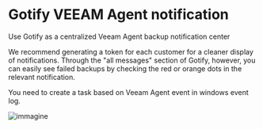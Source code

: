 # Gotify VEEAM Agent notification
Use Gotify as a centralized Veeam Agent backup notification center

We recommend generating a token for each customer for a cleaner display of notifications.
Through the "all messages" section of Gotify, however, you can easily see failed backups by checking the red or orange dots in the relevant notification.

You need to create a task based on Veeam Agent event in windows event log.

![immagine](https://github.com/Leproide/Gotify-VEEAM-Agent-notification/assets/8448713/2f25a7fe-6df1-4129-a3a9-84f43b554bdc)
